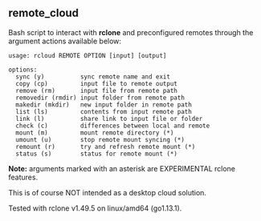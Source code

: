 remote_cloud
---

Bash script to interact with **rclone** and preconfigured
remotes through the argument actions available below:

```
usage: rcloud REMOTE OPTION [input] [output]

options:
  sync (y)          sync remote name and exit
  copy (cp)         input file to remote output
  remove (rm)       input file from remote path
  removedir (rmdir) input folder from remote path
  makedir (mkdir)   new input folder in remote path
  list (ls)         contents from input remote path
  link (l)          share link to input file or folder
  check (c)         differences between local and remote
  mount (m)         mount remote directory (*)
  umount (u)        stop remote mount syncing (*)
  remount (r)       try and refresh remote mount (*)
  status (s)        status for remote mount (*)
```

**Note:** arguments marked with an asterisk are EXPERIMENTAL rclone features.

This is of course NOT intended as a desktop cloud solution.

Tested with rclone v1.49.5 on linux/amd64 (go1.13.1).
